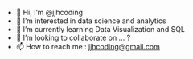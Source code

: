 - 👋 Hi, I’m @jjhcoding
- 👀 I’m interested in data science and analytics
- 🌱 I’m currently learning Data Visualization and SQL
- 💞️ I’m looking to collaborate on ... ?
- 📫 How to reach me : jjhcoding@gmail.com

<!---
jjhcoding/jjhcoding is a ✨ special ✨ repository because its `README.md` (this file) appears on your GitHub profile.
You can click the Preview link to take a look at your changes.
--->
